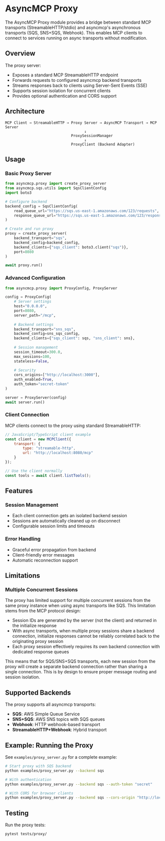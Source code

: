 # AsyncMCP Proxy

The AsyncMCP Proxy module provides a bridge between standard MCP transports (StreamableHTTP/stdio) and asyncmcp's asynchronous transports (SQS, SNS+SQS, Webhook). This enables MCP clients to connect to services running on async transports without modification.

## Overview

The proxy server:
- Exposes a standard MCP StreamableHTTP endpoint
- Forwards requests to configured asyncmcp backend transports
- Streams responses back to clients using Server-Sent Events (SSE)
- Supports session isolation for concurrent clients
- Provides optional authentication and CORS support

## Architecture

```
MCP Client → StreamableHTTP → Proxy Server → AsyncMCP Transport → MCP Server
                                    ↓
                              ProxySessionManager
                                    ↓
                              ProxyClient (Backend Adapter)
```

## Usage

### Basic Proxy Server

```python
from asyncmcp.proxy import create_proxy_server
from asyncmcp.sqs.utils import SqsClientConfig
import boto3

# Configure backend
backend_config = SqsClientConfig(
    read_queue_url="https://sqs.us-east-1.amazonaws.com/123/requests",
    response_queue_url="https://sqs.us-east-1.amazonaws.com/123/responses"
)

# Create and run proxy
proxy = create_proxy_server(
    backend_transport="sqs",
    backend_config=backend_config,
    backend_clients={"sqs_client": boto3.client("sqs")},
    port=8080
)

await proxy.run()
```

### Advanced Configuration

```python
from asyncmcp.proxy import ProxyConfig, ProxyServer

config = ProxyConfig(
    # Server settings
    host="0.0.0.0",
    port=8080,
    server_path="/mcp",
    
    # Backend settings
    backend_transport="sns_sqs",
    backend_config=sns_sqs_config,
    backend_clients={"sqs_client": sqs, "sns_client": sns},
    
    # Session management
    session_timeout=300.0,
    max_sessions=100,
    stateless=False,
    
    # Security
    cors_origins=["http://localhost:3000"],
    auth_enabled=True,
    auth_token="secret-token"
)

server = ProxyServer(config)
await server.run()
```

### Client Connection

MCP clients connect to the proxy using standard StreamableHTTP:

```javascript
// JavaScript/TypeScript client example
const client = new MCPClient({
    transport: {
        type: "streamable-http",
        url: "http://localhost:8080/mcp"
    }
});

// Use the client normally
const tools = await client.listTools();
```

## Features

### Session Management
- Each client connection gets an isolated backend session
- Sessions are automatically cleaned up on disconnect
- Configurable session limits and timeouts

### Error Handling
- Graceful error propagation from backend
- Client-friendly error messages
- Automatic reconnection support

## Limitations

### Multiple Concurrent Sessions
The proxy has limited support for multiple concurrent sessions from the same proxy instance when using async transports like SQS. This limitation stems from the MCP protocol design:

- Session IDs are generated by the server (not the client) and returned in the initialize response
- With async transports, when multiple proxy sessions share a backend connection, initialize responses cannot be reliably correlated back to the originating proxy session
- Each proxy session effectively requires its own backend connection with dedicated response queues

This means that for SQS/SNS+SQS transports, each new session from the proxy will create a separate backend connection rather than sharing a single connection. This is by design to ensure proper message routing and session isolation.

## Supported Backends

The proxy supports all asyncmcp transports:

- **SQS**: AWS Simple Queue Service
- **SNS+SQS**: AWS SNS topics with SQS queues
- **Webhook**: HTTP webhook-based transport
- **StreamableHTTP+Webhook**: Hybrid transport

## Example: Running the Proxy

See `examples/proxy_server.py` for a complete example:

```bash
# Start proxy with SQS backend
python examples/proxy_server.py --backend sqs

# With authentication
python examples/proxy_server.py --backend sqs --auth-token "secret"

# With CORS for browser clients
python examples/proxy_server.py --backend sqs --cors-origin "http://localhost:3000"
```

## Testing

Run the proxy tests:

```bash
pytest tests/proxy/
```
